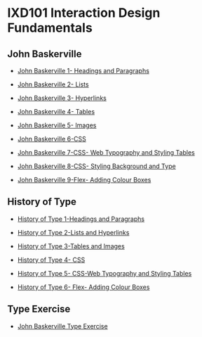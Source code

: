 IXD101 Interaction Design Fundamentals
======================================

John Baskerville
----------------
- [John Baskerville 1- Headings and Paragraphs](https://bigajwiktoria.github.io/john_baskerville/john_baskerville.html)

- [John Baskerville 2- Lists](https://bigajwiktoria.github.io/john_baskerville/john_baskerville2.html)

- [John Baskerville 3- Hyperlinks](https://bigajwiktoria.github.io/john_baskerville/john_baskerville3.html)

- [John Baskerville 4- Tables](https://bigajwiktoria.github.io/john_baskerville/john_baskerville4.html)

- [John Baskerville 5- Images](https://bigajwiktoria.github.io/john_baskerville/john_baskerville5.html)

- [John Baskerville 6-CSS ](https://bigajwiktoria.github.io/john_baskerville/john_baskerville6.html)

- [John Baskerville 7-CSS- Web Typography and Styling Tables ](https://bigajwiktoria.github.io/john_baskerville/john_baskerville7.html)

- [John Baskerville 8-CSS- Styling Background and Type ](https://bigajwiktoria.github.io/john_baskerville/john_baskerville8.html)

- [John Baskerville 9-Flex- Adding Colour Boxes ](https://bigajwiktoria.github.io/john_baskerville/john_baskerville9.html)

History of Type
-----------------
- [History of Type 1-Headings and Paragraphs](https://bigajwiktoria.github.io/john_baskerville/a_brief_history_of_type.html) 

- [History of Type 2-Lists and Hyperlinks](https://bigajwiktoria.github.io/john_baskerville/a_brief_history_of_type2.html)

- [History of Type 3-Tables and Images](https://bigajwiktoria.github.io/john_baskerville/a_brief_history_of_type3.html)

- [History of Type 4- CSS](https://bigajwiktoria.github.io/john_baskerville/a_brief_history_of_type4.html)

- [History of Type 5- CSS-Web Typography and Styling Tables](https://bigajwiktoria.github.io/john_baskerville/a_brief_history_of_type5.html)

- [History of Type 6- Flex- Adding Colour Boxes](https://bigajwiktoria.github.io/john_baskerville/a_brief_history_of_type7.html)



Type Exercise
-----------------
- [John Baskerville Type Exercise ](https://bigajwiktoria.github.io/john_baskerville/baskerville_exercise.html)
